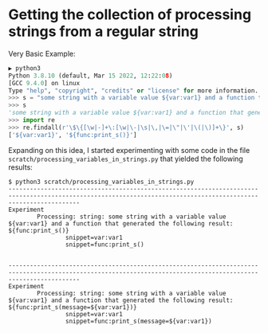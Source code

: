 # Getting the collection of processing strings from a regular string

Very Basic Example:

```python
▶ python3
Python 3.8.10 (default, Mar 15 2022, 12:22:08) 
[GCC 9.4.0] on linux
Type "help", "copyright", "credits" or "license" for more information.
>>> s = "some string with a variable value ${var:var1} and a function that generated the following result: ${func:print_s()}"
>>> s
'some string with a variable value ${var:var1} and a function that generated the following result: ${func:print_s()}'
>>> import re
>>> re.findall(r'\$\{[\w|-]+\:[\w|\-|\s|\,|\=|\"|\'|\(|\)]+\}', s)
['${var:var1}', '${func:print_s()}']
```

Expanding on this idea, I started experimenting with some code in the file `scratch/processing_variables_in_strings.py` that yielded the following results:

```shell
$ python3 scratch/processing_variables_in_strings.py 
----------------------------------------------------------------------------------------------------------------------------------------------------------------
Experiment
        Processing: string: some string with a variable value ${var:var1} and a function that generated the following result: ${func:print_s()}
                snippet=var:var1
                snippet=func:print_s()


----------------------------------------------------------------------------------------------------------------------------------------------------------------
Experiment
        Processing: string: some string with a variable value ${var:var1} and a function that generated the following result: ${func:print_s(message=${var:var1})}
                snippet=var:var1
                snippet=func:print_s(message=${var:var1})
```
